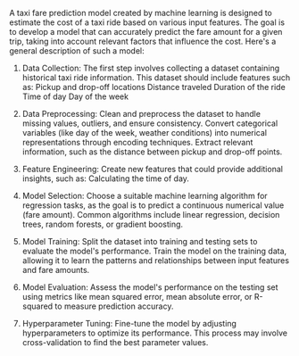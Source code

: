 A taxi fare prediction model created by machine learning is designed to estimate the cost of a taxi ride based on various input features. The goal is to develop a model that can accurately predict the fare amount for a given trip, taking into account relevant factors that influence the cost. Here's a general description of such a model:

1. Data Collection:
The first step involves collecting a dataset containing historical taxi ride information. This dataset should include features such as:
Pickup and drop-off locations
Distance traveled
Duration of the ride
Time of day
Day of the week

2. Data Preprocessing:
Clean and preprocess the dataset to handle missing values, outliers, and ensure consistency.
Convert categorical variables (like day of the week, weather conditions) into numerical representations through encoding techniques.
Extract relevant information, such as the distance between pickup and drop-off points.

3. Feature Engineering:
Create new features that could provide additional insights, such as:
Calculating the time of day.

4. Model Selection:
Choose a suitable machine learning algorithm for regression tasks, as the goal is to predict a continuous numerical value (fare amount). Common algorithms include linear regression, decision trees, random forests, or gradient boosting.

5. Model Training:
Split the dataset into training and testing sets to evaluate the model's performance.
Train the model on the training data, allowing it to learn the patterns and relationships between input features and fare amounts.

6. Model Evaluation:
Assess the model's performance on the testing set using metrics like mean squared error, mean absolute error, or R-squared to measure prediction accuracy.

7. Hyperparameter Tuning:
Fine-tune the model by adjusting hyperparameters to optimize its performance. This process may involve cross-validation to find the best parameter values.
